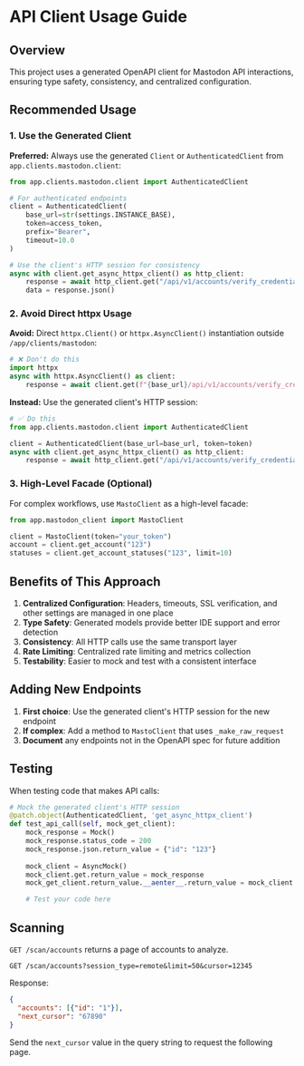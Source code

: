 # API Client Usage Guide

## Overview

This project uses a generated OpenAPI client for Mastodon API interactions, ensuring type safety, consistency, and centralized configuration.

## Recommended Usage

### 1. Use the Generated Client

**Preferred:** Always use the generated `Client` or `AuthenticatedClient` from `app.clients.mastodon.client`:

```python
from app.clients.mastodon.client import AuthenticatedClient

# For authenticated endpoints
client = AuthenticatedClient(
    base_url=str(settings.INSTANCE_BASE),
    token=access_token,
    prefix="Bearer",
    timeout=10.0
)

# Use the client's HTTP session for consistency
async with client.get_async_httpx_client() as http_client:
    response = await http_client.get("/api/v1/accounts/verify_credentials")
    data = response.json()
```

### 2. Avoid Direct httpx Usage

**Avoid:** Direct `httpx.Client()` or `httpx.AsyncClient()` instantiation outside `/app/clients/mastodon`:

```python
# ❌ Don't do this
import httpx
async with httpx.AsyncClient() as client:
    response = await client.get(f"{base_url}/api/v1/accounts/verify_credentials")
```

**Instead:** Use the generated client's HTTP session:

```python
# ✅ Do this
from app.clients.mastodon.client import AuthenticatedClient

client = AuthenticatedClient(base_url=base_url, token=token)
async with client.get_async_httpx_client() as http_client:
    response = await http_client.get("/api/v1/accounts/verify_credentials")
```

### 3. High-Level Facade (Optional)

For complex workflows, use `MastoClient` as a high-level facade:

```python
from app.mastodon_client import MastoClient

client = MastoClient(token="your_token")
account = client.get_account("123")
statuses = client.get_account_statuses("123", limit=10)
```

## Benefits of This Approach

1. **Centralized Configuration**: Headers, timeouts, SSL verification, and other settings are managed in one place
2. **Type Safety**: Generated models provide better IDE support and error detection
3. **Consistency**: All HTTP calls use the same transport layer
4. **Rate Limiting**: Centralized rate limiting and metrics collection
5. **Testability**: Easier to mock and test with a consistent interface

## Adding New Endpoints

1. **First choice**: Use the generated client's HTTP session for the new endpoint
2. **If complex**: Add a method to `MastoClient` that uses `_make_raw_request`
3. **Document** any endpoints not in the OpenAPI spec for future addition

## Testing

When testing code that makes API calls:

```python
# Mock the generated client's HTTP session
@patch.object(AuthenticatedClient, 'get_async_httpx_client')
def test_api_call(self, mock_get_client):
    mock_response = Mock()
    mock_response.status_code = 200
    mock_response.json.return_value = {"id": "123"}
    
    mock_client = AsyncMock()
    mock_client.get.return_value = mock_response
    mock_get_client.return_value.__aenter__.return_value = mock_client

    # Test your code here
```

## Scanning

`GET /scan/accounts` returns a page of accounts to analyze.

```http
GET /scan/accounts?session_type=remote&limit=50&cursor=12345
```

Response:

```json
{
  "accounts": [{"id": "1"}],
  "next_cursor": "67890"
}
```

Send the `next_cursor` value in the query string to request the following page.
